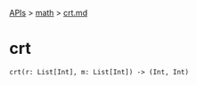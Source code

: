 [APIs](../index.md) > [math](./index.md) > [crt.md]()

# crt

```
crt(r: List[Int], m: List[Int]) -> (Int, Int)
```
